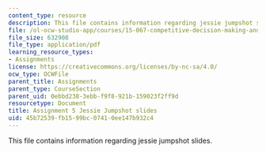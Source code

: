 ```yaml
---
content_type: resource
description: This file contains information regarding jessie jumpshot slides.
file: /ol-ocw-studio-app/courses/15-067-competitive-decision-making-and-negotiation-spring-2011/45b72539fb1599bc07410ee147b932c4_MIT15_067S11_assgn05slides.pdf
file_size: 632908
file_type: application/pdf
learning_resource_types:
- Assignments
license: https://creativecommons.org/licenses/by-nc-sa/4.0/
ocw_type: OCWFile
parent_title: Assignments
parent_type: CourseSection
parent_uid: 0ebbd238-3ebb-f9f8-921b-159023f2ff9d
resourcetype: Document
title: Assignment 5 Jessie Jumpshot slides
uid: 45b72539-fb15-99bc-0741-0ee147b932c4
---
```

This file contains information regarding jessie jumpshot slides.